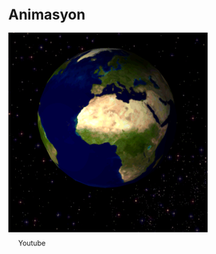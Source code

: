 # Animasyon
![resim](https://github.com/hamza6761/Animasyon/blob/main/dunya.gif) <br>
  <a href="https://www.youtube.com/" class="button" style="text-decoration: none;  border-radius: 6px ;   outline: none;     text-align: center; padding: 10px 20px; display: inline-block;" >Youtube</a>

